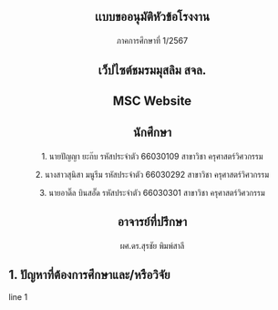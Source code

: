 ## <P align=center> เเบบขออนุมัติหัวข้อโรงงาน</p>
<P align=center>ภาคการศึกษาที่ 1/2567</p>

## <P align=center> เว็ปไซต์ชมรมมุสลิม สจล.</p>

## <P align=center> MSC Website</p>

## <P align=center>นักศึกษา</p>
<P align=center>1. นายปัญญา ยะก๊บ      รหัสประจำตัว 66030109 สาขาวิชา ครุศาสตร์วิศวกรรม</p>
  
<P align=center>2. นางสาวสุนิสา มนูรีม    รหัสประจำตัว 66030292 สาขาวิชา ครุศาสตร์วิศวกรรม</p>
   
<P align=center>3. นายอาดิ๊ล บินสอั๊ด     รหัสประจำตัว 66030301 สาขาวิชา ครุศาสตร์วิศวกรรม </p>

## <P align=center>อาจารย์ที่ปรึกษา</p>

 <P align=center> ผศ.ดร.สุรชัย พิมพ์สาลี</p>

## 1. ปัญหาที่ต้องการศึกษาและ/หรือวิจัย
line 1
